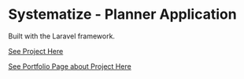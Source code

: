 # Systematize - Planner Application 

Built with the Laravel framework.

[See Project Here](http://ec2-54-245-149-157.us-west-2.compute.amazonaws.com/login)

[See Portfolio Page about Project Here](http://louisewhitaker.com/portfolio/systematize)
